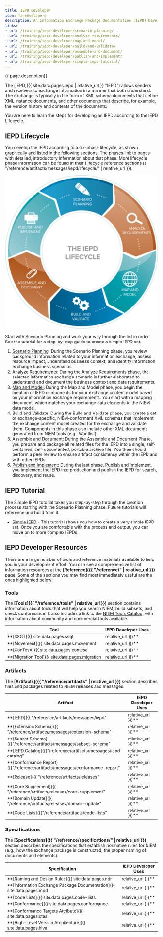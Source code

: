 ```yaml
---
title: IEPD Developer
icon: fa-envelope-o
description: An Information Exchange Package Documentation (IEPD) Developer designs, builds, and validates the components (artifacts) of an Information Exchange Package (IEP).
links:
- url: /training/iepd-developer/scenario-planning/
- url: /training/iepd-developer/analyze-requirements/
- url: /training/iepd-developer/map-and-model/
- url: /training/iepd-developer/build-and-validate/
- url: /training/iepd-developer/assemble-and-document/
- url: /training/iepd-developer/publish-and-implement/
- url: /training/iepd-developer/simple-iepd-tutorial/
---
```


{{ page.description}}

The [IEPD]({{ site.data.pages.iepd | relative_url }} "IEPD") allows senders and receivers to exchange information in a manner that both understand. The exchange is typically in the form of XML schema documents that define XML instance documents, and other documents that describe, for example, the version history and contents of the documents.

You are here to learn the steps for developing an IEPD according to the IEPD Lifecycle.

## IEPD Lifecycle

You develop the IEPD according to a six-phase lifecycle, as shown graphically and listed in the following sections. The phases link to pages with detailed, introductory information about that phase. More lifecycle phase information can be found in their [lifecycle reference section]({{ "/reference/artifacts/messages/iepd/lifecycle/" | relative_url }}).

![IEPD Lifecycle](iepdlifecycle01.png "IEPD Lifecycle")

Start with Scenario Planning and work your way through the list in order. See the tutorial for a step-by-step guide to create a simple IEPD set.

1. [Scenario Planning](scenario-planning/ "Scenario Planning"): During the Scenario Planning phase, you review background information related to your information exchange, assess resource impact, understand business context, and identify information exchange business scenarios.
2. [Analyze Requirements](analyze-requirements/ "Analyze Requirements"): During the Analyze Requirements phase, the selected information exchange scenario is further elaborated to understand and document the business context and data requirements.
3. [Map and Model](map-and-model/ "Map and Model"): During the Map and Model phase, you begin the creation of IEPD components for your exchange content model based on your information exchange requirements.  You start with a mapping document, which matches your exchange data elements to the NIEM data model.
4. [Build and Validate](build-and-validate/ "Build and Validate"): During the Build and Validate phase, you create a set of exchange-specific, NIEM-conformant XML schemas that implement the exchange content model created for the exchange and validate them. Components in this phase also include other XML documents generated from NIEM tools (e.g., Wantlist).
5. [Assemble and Document](assemble-and-document/ "Assemble and Document"): During the Assemble and Document Phase, you prepare and package all related files for the IEPD into a single, self‐contained, self-documented, portable archive file. You then should perform a peer review to ensure artifact consistency within the IEPD and with other IEPDs.
6. [Publish and Implement](publish-and-implement/ "Publish and Implement"): During the last phase, Publish and Implement, you implement the IEPD into production and publish the IEPD for search, discovery, and reuse.

## IEPD Tutorial

The Simple IEPD tutorial takes you step-by-step through the creation process starting with the Scenario Planning phase. Future tutorials will reference and build from it.

- [Simple IEPD](simple-iepd-tutorial) - This tutorial shows you how to create a very simple IEPD set. Once you are comfortable with the process and output, you can move on to more complex IEPDs.

## IEPD Developer Resources

There are a large number of tools and reference materials available to help you in your development effort. You can see a comprehensive list of information resources at the **[Reference]({{ "/reference/" | relative_url }})** page.  Some of the sections you may find most immediately useful are the ones highlighted below:

### Tools

The **[Tools]({{ "/reference/tools" | relative_url }})** section contains information about tools that will help you search NIEM, build subsets, and check conformance.  It also includes a link to the [NIEM Tools Catalog](https://www.niem.gov/tools-catalog), with information about community and commercial tools available.

| Tool | IEPD Developer Uses |
| ---- | ----------- |
| **[SSGT]({{ site.data.pages.ssgt | relative_url }})** | Search and view the content of the model. <br> Build XML Schema subsets to use with your XML-based IEPD. |
| **[Movement]({{ site.data.pages.movement | relative_url }})** | Search and view the content of the model in the new and easy-to-use open-source tool. <br> Build simplified JSON Schema subsets to use with your JSON-based IEPD. |
| **[ConTesA]({{ site.data.pages.contesa | relative_url }})** | Check your XML extension schemas for NDR conformance errors and warnings. |
| **[Migration Tool]({{ site.data.pages.migration | relative_url }})** | Take the first step in migrating your IEPD to a subsequent release by migrating your NIEM XML subset. <br> (Extension schemas require manual migration.) |

### Artifacts

The **[Artifacts]({{ "/reference/artifacts" | relative_url }})** section describes files and packages related to NIEM releases and messages.

| Artifact | IEPD Developer Uses |
| -------- | ------------------- |
| **[IEPD]({{ "/reference/artifacts/messages/iepd" | relative_url }})** | Create a package that defines a NIEM message. |
| **[Extension Schema]({{ "/reference/artifacts/messages/extension-schema" | relative_url }})** | Create new NIEM elements and data types needed for an exchange. |
| **[Subset Schema]({{"/reference/artifacts/messages/subset-schema" | relative_url }})** | Create a smaller set of NIEM schemas that contains only the properties and types that are needed for an exchange. |
| **[IEPD Catalog]({{"/reference/artifacts/messages/iepd-catalog" | relative_url }})** | Document metadata about your message. |
| **[Conformance Report]({{"/reference/artifacts/messages/conformance-report" | relative_url }})** | Document the steps that were taken to ensure an IEPD is NIEM conformant and record any known exceptions. |
| **[Release]({{ "/reference/artifacts/releases" | relative_url }})** | Learn about NIEM major and minor releases and the artifacts that can be found in a release package. |
| **[Core Supplement]({{ "/reference/artifacts/releases/core-supplement" | relative_url }})** | Learn about how NIEM publishes incremental changes to the Core namespace between major releases and how to use these supplements in your IEPD. |
| **[Domain Update]({{ "/reference/artifacts/releases/domain-update" | relative_url }})** | Learn about domains can publish changes outside of the standard release cycle and how to use these updates in your IEPD. |
| **[Code Lists]({{"/reference/artifacts/code-lists" | relative_url }})** | Define enhanced code lists for an exchange.<br>Specify static or run-time bindings for NIEM code lists (e.g., GENC). |

### Specifications

The **[Specifications]({{ "/reference/specifications/" | relative_url }})** section describes the specifications that establish normative rules for NIEM (e.g., how the exchange package is constructed; the proper naming of documents and elements).

| Specification | IEPD Developer Uses |
| ------------- | ------------------- |
| **[Naming and Design Rules]({{ site.data.pages.ndr | relative_url }})** | Learn about the architecture of the NIEM data model, its representation in XML, and the conformance rules that are required for your extension schemas. |
| **[Information Exchange Package Documentation]({{ site.data.pages.mpd | relative_url }})** | Read about rules and guidance for creating an IEPD. |
| **[Code Lists]({{ site.data.pages.code-lists | relative_url }})** | Want to use CSV files to define your IEPD codes instead of XML enumerations? <br> Want to link codes to other codes (like vehicle makes and models) or multiple definitions? <br> Want to use GENC codes from the release?  <br>Learn how NIEM uses CSV files to represent enhanced code lists. |
| **[Conformance]({{ site.data.pages.conformance | relative_url }})** | Learn what it means for a schema, IEPD, or other artifact to be NIEM-conformant. |
| **[Conformance Targets Attribute]({{ site.data.pages.ctas | relative_url }})** | Learn how to declare conformance targets for your extension schemas. <br> This is required both for NIEM conformance and to use ConTesA for conformance testing. |
| **[High-Level Version Architecture]({{ site.data.pages.hlva | relative_url }})** | Learn about major and minor releases, Core Supplements, domain updates, and the NIEM release cycle. |
